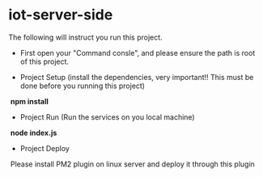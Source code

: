 # iot-server-side

The following will instruct you run this project.

* First open your "Command consle", and please ensure the path is root of this project.



* Project Setup (install the dependencies, very important!! This must be done before you running this project)

​	   **npm install** 



* Project Run (Run the services on you local machine)

​	   **node index.js**



* Project Deploy

​	   Please install PM2 plugin on linux server and deploy it through this plugin